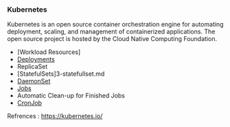 ### Kubernetes
Kubernetes is an open source container orchestration engine for automating deployment, scaling, and management of containerized applications. The open source project is hosted by the Cloud Native Computing Foundation.



- [Workload Resources]
- [Deployments](3-deployment.md)
- ReplicaSet
- [StatefulSets]3-statefullset.md
- [DaemonSet](4-Daemonset.md)
- [Jobs](4-jobs)
- Automatic Clean-up for Finished Jobs
- [CronJob](4-jobs)


Refrences : 
https://kubernetes.io/
